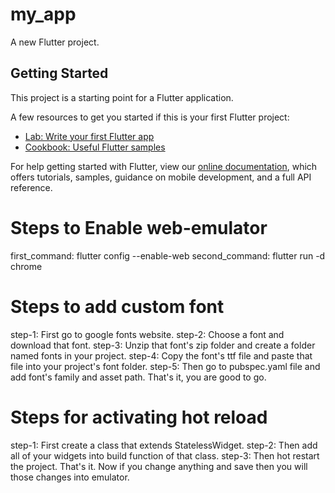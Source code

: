 # my_app

A new Flutter project.

## Getting Started

This project is a starting point for a Flutter application.

A few resources to get you started if this is your first Flutter project:

- [Lab: Write your first Flutter app](https://flutter.dev/docs/get-started/codelab)
- [Cookbook: Useful Flutter samples](https://flutter.dev/docs/cookbook)

For help getting started with Flutter, view our
[online documentation](https://flutter.dev/docs), which offers tutorials,
samples, guidance on mobile development, and a full API reference.

# Steps to Enable web-emulator
first_command: flutter config --enable-web
second_command: flutter run -d chrome

# Steps to add custom font
step-1: First go to google fonts website.
step-2: Choose a font and download that font.
step-3: Unzip that font's zip folder and create a folder named fonts in your project.
step-4: Copy the font's ttf file and paste that file into your project's font folder.
step-5: Then go to pubspec.yaml file and add font's family and asset path. That's it, you are good to go.

# Steps for activating hot reload
step-1: First create a class that extends StatelessWidget.
step-2: Then add all of your widgets into build function of that class.
step-3: Then hot restart the project. That's it. Now if you change anything and save then you will those changes into emulator.
